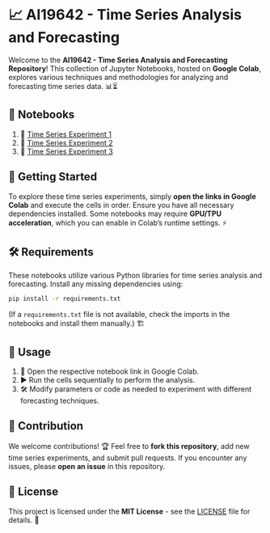 # 📈 AI19642 - Time Series Analysis and Forecasting

Welcome to the **AI19642 - Time Series Analysis and Forecasting Repository**! This collection of Jupyter Notebooks, hosted on **Google Colab**, explores various techniques and methodologies for analyzing and forecasting time series data. 📊⏳

## 📂 Notebooks

1. 📘 [Time Series Experiment 1](https://colab.research.google.com/drive/1EpNkO3x1KZwI8XK9C9qu8BZLbE5f6Z1b)
2. 📙 [Time Series Experiment 2](https://colab.research.google.com/drive/1EqbMtxz7akQxeVaXqLJyuhJ1raQ0sMuB)
3. 📗 [Time Series Experiment 3](https://colab.research.google.com/drive/19P8d3ZdmaD9WWaxYvcPUYgaDN5BH7D6q)

## 🚀 Getting Started

To explore these time series experiments, simply **open the links in Google Colab** and execute the cells in order. Ensure you have all necessary dependencies installed. Some notebooks may require **GPU/TPU acceleration**, which you can enable in Colab’s runtime settings. ⚡

## 🛠 Requirements

These notebooks utilize various Python libraries for time series analysis and forecasting. Install any missing dependencies using:

```bash
pip install -r requirements.txt
```

(If a `requirements.txt` file is not available, check the imports in the notebooks and install them manually.) 🏗

## 🎯 Usage

1. 🔗 Open the respective notebook link in Google Colab.
2. ▶️ Run the cells sequentially to perform the analysis.
3. 🛠 Modify parameters or code as needed to experiment with different forecasting techniques.

## 🤝 Contribution

We welcome contributions! 🏆 Feel free to **fork this repository**, add new time series experiments, and submit pull requests. If you encounter any issues, please **open an issue** in this repository. 

## 📜 License

This project is licensed under the **MIT License** - see the [LICENSE](LICENSE) file for details. 📄

